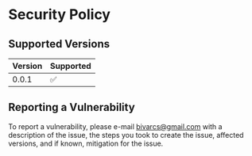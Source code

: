 # Security Policy

## Supported Versions

| Version | Supported          |
| ------- | ------------------ |
| 0.0.1   | :white_check_mark: |

## Reporting a Vulnerability

To report a vulnerability, please e-mail bivarcs@gmail.com with a description of the issue, the steps you took to create the issue, affected versions, and if known, mitigation for the issue.
